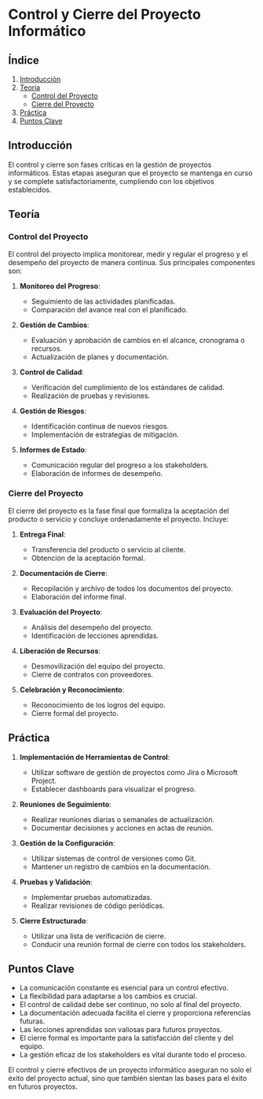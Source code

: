 # Control y Cierre del Proyecto Informático

## Índice
1. [Introducción](#introducción)
2. [Teoría](#teoría)
   - [Control del Proyecto](#control-del-proyecto)
   - [Cierre del Proyecto](#cierre-del-proyecto)
3. [Práctica](#práctica)
4. [Puntos Clave](#puntos-clave)

## Introducción

El control y cierre son fases críticas en la gestión de proyectos informáticos. Estas etapas aseguran que el proyecto se mantenga en curso y se complete satisfactoriamente, cumpliendo con los objetivos establecidos.

## Teoría

### Control del Proyecto

El control del proyecto implica monitorear, medir y regular el progreso y el desempeño del proyecto de manera continua. Sus principales componentes son:

1. **Monitoreo del Progreso**: 
   - Seguimiento de las actividades planificadas.
   - Comparación del avance real con el planificado.

2. **Gestión de Cambios**:
   - Evaluación y aprobación de cambios en el alcance, cronograma o recursos.
   - Actualización de planes y documentación.

3. **Control de Calidad**:
   - Verificación del cumplimiento de los estándares de calidad.
   - Realización de pruebas y revisiones.

4. **Gestión de Riesgos**:
   - Identificación continua de nuevos riesgos.
   - Implementación de estrategias de mitigación.

5. **Informes de Estado**:
   - Comunicación regular del progreso a los stakeholders.
   - Elaboración de informes de desempeño.

### Cierre del Proyecto

El cierre del proyecto es la fase final que formaliza la aceptación del producto o servicio y concluye ordenadamente el proyecto. Incluye:

1. **Entrega Final**:
   - Transferencia del producto o servicio al cliente.
   - Obtención de la aceptación formal.

2. **Documentación de Cierre**:
   - Recopilación y archivo de todos los documentos del proyecto.
   - Elaboración del informe final.

3. **Evaluación del Proyecto**:
   - Análisis del desempeño del proyecto.
   - Identificación de lecciones aprendidas.

4. **Liberación de Recursos**:
   - Desmovilización del equipo del proyecto.
   - Cierre de contratos con proveedores.

5. **Celebración y Reconocimiento**:
   - Reconocimiento de los logros del equipo.
   - Cierre formal del proyecto.

## Práctica

1. **Implementación de Herramientas de Control**:
   - Utilizar software de gestión de proyectos como Jira o Microsoft Project.
   - Establecer dashboards para visualizar el progreso.

2. **Reuniones de Seguimiento**:
   - Realizar reuniones diarias o semanales de actualización.
   - Documentar decisiones y acciones en actas de reunión.

3. **Gestión de la Configuración**:
   - Utilizar sistemas de control de versiones como Git.
   - Mantener un registro de cambios en la documentación.

4. **Pruebas y Validación**:
   - Implementar pruebas automatizadas.
   - Realizar revisiones de código periódicas.

5. **Cierre Estructurado**:
   - Utilizar una lista de verificación de cierre.
   - Conducir una reunión formal de cierre con todos los stakeholders.

## Puntos Clave

- La comunicación constante es esencial para un control efectivo.
- La flexibilidad para adaptarse a los cambios es crucial.
- El control de calidad debe ser continuo, no solo al final del proyecto.
- La documentación adecuada facilita el cierre y proporciona referencias futuras.
- Las lecciones aprendidas son valiosas para futuros proyectos.
- El cierre formal es importante para la satisfacción del cliente y del equipo.
- La gestión eficaz de los stakeholders es vital durante todo el proceso.

El control y cierre efectivos de un proyecto informático aseguran no solo el éxito del proyecto actual, sino que también sientan las bases para el éxito en futuros proyectos.
